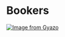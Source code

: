 # Bookers

[![Image from Gyazo](https://i.gyazo.com/4012785a9f5d99d4d4faff0299e3f952.png)](https://gyazo.com/4012785a9f5d99d4d4faff0299e3f952)
